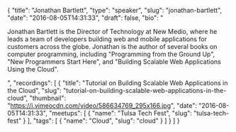 {
  "title": "Jonathan Bartlett",
  "type": "speaker",
  "slug": "jonathan-bartlett",
  "date": "2016-08-05T14:31:33",
  "draft": false,
  "bio": "<p>Jonathan Bartlett is the Director of Technology at New Medio, where he leads a team of developers building web and mobile applications for customers across the globe. Jonathan is the author of several books on computer programming, including \"Programming from the Ground Up\", \"New Programmers Start Here\", and \"Building Scalable Web Applications Using the Cloud\".</p>",
  "recordings": [
    {
      "title": "Tutorial on Building Scalable Web Applications in the Cloud",
      "slug": "tutorial-on-building-scalable-web-applications-in-the-cloud",
      "thumbnail": "https://i.vimeocdn.com/video/586634769_295x166.jpg",
      "date": "2016-08-05T14:31:33",
      "meetups": [
        {
          "name": "Tulsa Tech Fest",
          "slug": "tulsa-tech-fest"
        }
      ],
      "tags": [
        {
          "name": "Cloud",
          "slug": "cloud"
        }
      ]
    }
  ]
}